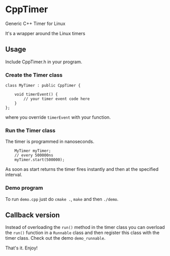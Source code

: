 # CppTimer
Generic C++ Timer for Linux

It's a wrapper around the Linux timers

## Usage
Include CppTimer.h in your program.

### Create the Timer class
```
class MyTimer : public CppTimer {

	void timerEvent() {
		// your timer event code here
	}
};
```
where you override `timerEvent` with your function.

### Run the Timer class
The timer is programmed in nanoseconds.
```
	MyTimer myTimer;
	// every 500000ns
	myTimer.start(500000);
```
As soon as start returns the timer fires instantly and
then at the specified interval.

### Demo program

To run `demo.cpp` just do `cmake .`, `make` and then `./demo`.

## Callback version

Instead of overloading the `run()` method in the timer class you
can overload the `run()` function in a `Runnable` class and
then register this class with the timer class. 
Check out the demo `demo_runnable`.


That's it. Enjoy!
